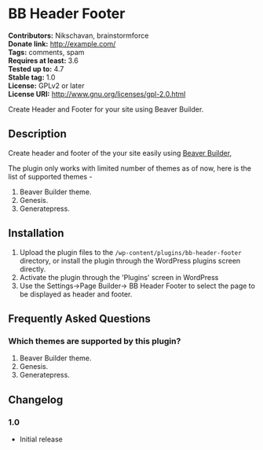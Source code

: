 # BB Header Footer #
**Contributors:** Nikschavan, brainstormforce  
**Donate link:** http://example.com/  
**Tags:** comments, spam  
**Requires at least:** 3.6  
**Tested up to:** 4.7  
**Stable tag:** 1.0  
**License:** GPLv2 or later  
**License URI:** http://www.gnu.org/licenses/gpl-2.0.html  

Create Header and Footer for your site using Beaver Builder.

## Description ##

Create header and footer of the your site easily using [Beaver Builder](hhttps://www.wpbeaverbuilder.com/ "Beaver Builder"),

The plugin only works with limited number of themes as of now, here is the list of supported themes - 

1. Beaver Builder theme.
2. Genesis.
3. Generatepress.

## Installation ##

1. Upload the plugin files to the `/wp-content/plugins/bb-header-footer` directory, or install the plugin through the WordPress plugins screen directly.
1. Activate the plugin through the 'Plugins' screen in WordPress
1. Use the Settings->Page Builder-> BB Header Footer to select the page to be displayed as header and footer.


## Frequently Asked Questions ##

### Which themes are supported by this plugin? ###

1. Beaver Builder theme.
2. Genesis.
3. Generatepress.

## Changelog ##

### 1.0 ###
- Initial release

